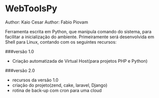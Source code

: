 WebToolsPy
==========
Author: Kaio Cesar
Author: Fabio Piovam

Ferramenta escrita em Python, que manipula comando do sistema, para facilitar 
a inicialização do ambiente. Primeiramente será desenvolvida em Shell para Linux,
contando com os seguintes recursos:

###versão 1.0
- Criação automatizada de Virtual Host(para projetos PHP e Python)


###versão 2.0
- recursos da versão 1.0
- criação do projeto(zend, cake, laravel, Django)
- rotina de back-up com cron para uma cloud

